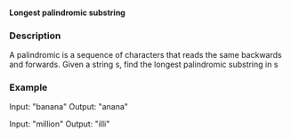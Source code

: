 #### Longest palindromic substring

### Description

A palindromic is a sequence of characters that reads the same backwards and forwards. Given a string s, find the longest palindromic substring in s

### Example

Input: "banana"
Output: "anana"

Input: "million"
Output: "illi"
